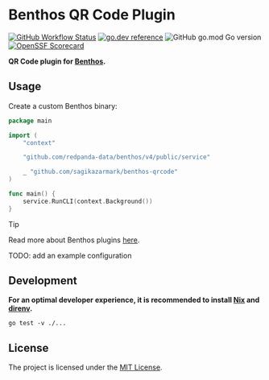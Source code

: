 # Benthos QR Code Plugin

[![GitHub Workflow Status](https://img.shields.io/github/actions/workflow/status/sagikazarmark/benthos-qrcode/ci.yaml?style=flat-square)](https://github.com/sagikazarmark/benthos-qrcode/actions/workflows/ci.yaml)
[![go.dev reference](https://img.shields.io/badge/go.dev-reference-007d9c?logo=go&logoColor=white&style=flat-square)](https://pkg.go.dev/mod/github.com/sagikazarmark/benthos-qrcode)
![GitHub go.mod Go version](https://img.shields.io/github/go-mod/go-version/sagikazarmark/benthos-qrcode?style=flat-square&color=61CFDD)
[![OpenSSF Scorecard](https://api.securityscorecards.dev/projects/github.com/sagikazarmark/benthos-qrcode/badge?style=flat-square)](https://deps.dev/go/github.com%252Fsagikazarmark%252Fbenthos-qrcode)

**QR Code plugin for [Benthos](https://github.com/redpanda-data/benthos).**

## Usage

Create a custom Benthos binary:

```go
package main

import (
	"context"

	"github.com/redpanda-data/benthos/v4/public/service"

	_ "github.com/sagikazarmark/benthos-qrcode"
)

func main() {
	service.RunCLI(context.Background())
}
```

> [!TIP]
> Read more about Benthos plugins [here](https://github.com/redpanda-data/redpanda-connect-plugin-example).

TODO: add an example configuration

## Development

**For an optimal developer experience, it is recommended to install [Nix](https://nixos.org/download.html) and [direnv](https://direnv.net/docs/installation.html).**

```shell
go test -v ./...
```

## License

The project is licensed under the [MIT License](LICENSE).
